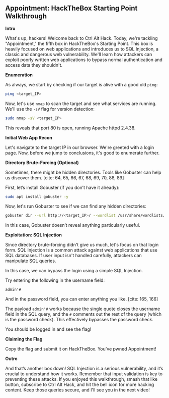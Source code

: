 ## Appointment: HackTheBox Starting Point Walkthrough

**Intro**

What's up, hackers! Welcome back to Ctrl Alt Hack. Today, we're tackling "Appointment," the fifth box in HackTheBox's Starting Point. This box is heavily focused on web applications and introduces us to SQL Injection, a classic and dangerous web vulnerability. We'll learn how attackers can exploit poorly written web applications to bypass normal authentication and access data they shouldn't.

**Enumeration**

As always, we start by checking if our target is alive with a good old `ping`:

```bash
ping <target_IP>
```

Now, let's use `nmap` to scan the target and see what services are running. We'll use the `-sV` flag for version detection:

```bash
sudo nmap -sV <target_IP>
```

This reveals that port 80 is open, running Apache httpd 2.4.38.

**Initial Web App Recon**

Let's navigate to the target IP in our browser. We're greeted with a login page. Now, before we jump to conclusions, it's good to enumerate further.

**Directory Brute-Forcing (Optional)**

Sometimes, there might be hidden directories. Tools like Gobuster can help us discover them. [cite: 64, 65, 66, 67, 68, 69, 70, 88, 89]

First, let’s install Gobuster (if you don’t have it already):

```bash
sudo apt install gobuster -y
```

Now, let's run Gobuster to see if we can find any hidden directories:

```bash
gobuster dir --url http://<target_IP>/ --wordlist /usr/share/wordlists/dirb/wordlist.txt
```

In this case, Gobuster doesn’t reveal anything particularly useful.

**Exploitation: SQL Injection**

Since directory brute-forcing didn't give us much, let's focus on that login form. SQL Injection is a common attack against web applications that use SQL databases. If user input isn't handled carefully, attackers can manipulate SQL queries.

In this case, we can bypass the login using a simple SQL Injection.

Try entering the following in the username field:

```
admin'#
```

And in the password field, you can enter anything you like. [cite: 165, 166]

The payload  `admin'#`  works because the single quote closes the username field in the SQL query, and the `#` comments out the rest of the query (which is the password check). This effectively bypasses the password check.

You should be logged in and see the flag!

**Claiming the Flag**

Copy the flag and submit it on HackTheBox. You’ve pwned Appointment!

**Outro**

And that’s another box down! SQL Injection is a serious vulnerability, and it’s crucial to understand how it works. Remember that input validation is key to preventing these attacks. If you enjoyed this walkthrough, smash that like button, subscribe to Ctrl Alt Hack, and hit the bell icon for more hacking content. Keep those queries secure, and I'll see you in the next video!